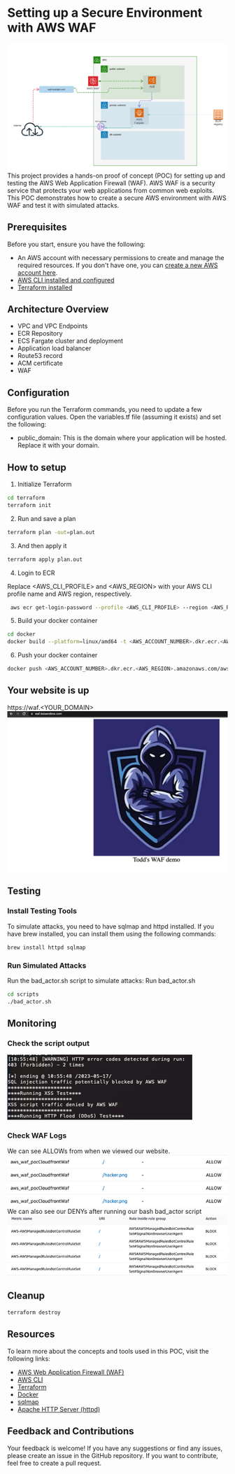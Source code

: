 # Setting up a Secure Environment with AWS WAF
![architecture.png](images%2Farchitecture.png)
This project provides a hands-on proof of concept (POC) for setting up and testing the AWS Web Application Firewall (WAF). AWS WAF is a security service that protects your web applications from common web exploits. This POC demonstrates how to create a secure AWS environment with AWS WAF and test it with simulated attacks.

## Prerequisites
Before you start, ensure you have the following:
* An AWS account with necessary permissions to create and manage the required resources. If you don't have one, you can [create a new AWS account here](https://aws.amazon.com/premiumsupport/knowledge-center/create-and-activate-aws-account/).
* [AWS CLI installed and configured](https://aws.amazon.com/cli/)
* [Terraform installed](https://learn.hashicorp.com/tutorials/terraform/install-cli)

## Architecture Overview
* VPC and VPC Endpoints
* ECR Repository
* ECS Fargate cluster and deployment
* Application load balancer
* Route53 record
* ACM certificate
* WAF

## Configuration
Before you run the Terraform commands, you need to update a few configuration values. Open the variables.tf file (assuming it exists) and set the following:
* public_domain: This is the domain where your application will be hosted. Replace it with your domain.

## How to setup
1. Initialize Terraform
```bash
cd terraform
terraform init
```
2. Run and save a plan
```bash
terraform plan -out=plan.out
```
3. And then apply it
```bash
terraform apply plan.out
```
4. Login to ECR

Replace <AWS_CLI_PROFILE> and <AWS_REGION> with your AWS CLI profile name and AWS region, respectively.
```bash
 aws ecr get-login-password --profile <AWS_CLI_PROFILE> --region <AWS_REGION> | docker login --username AWS --password-stdin <AWS_ACCOUNT_NUMBER>.dkr.ecr.<AWS_REGION>.amazonaws.com
```
5. Build your docker container
```bash
cd docker
docker build --platform=linux/amd64 -t <AWS_ACCOUNT_NUMBER>.dkr.ecr.<AWS_REGION>.amazonaws.com/aws_waf_poc:latest .
```
6. Push your docker container
```bash
docker push <AWS_ACCOUNT_NUMBER>.dkr.ecr.<AWS_REGION>.amazonaws.com/aws_waf_poc:latest
```
## Your website is up
https://waf.<YOUR_DOMAIN>
![website.png](images%2Fwebsite.png)
## Testing
### Install Testing Tools
To simulate attacks, you need to have sqlmap and httpd installed. If you have brew installed, you can install them using the following commands:
```bash
brew install httpd sqlmap 
```
### Run Simulated Attacks
Run the bad_actor.sh script to simulate attacks:
Run bad_actor.sh
```bash
cd scripts
./bad_actor.sh
```
## Monitoring
### Check the script output
![script_output.png](images%2Fscript_output.png)
### Check WAF Logs
We can see ALLOWs from when we viewed our website.
![allow.png](images%2Fallow.png)
We can also see our DENYs after running our bash bad_actor script
![deny.png](images%2Fdeny.png)
## Cleanup
```bash
terraform destroy
```
## Resources
To learn more about the concepts and tools used in this POC, visit the following links:
* [AWS Web Application Firewall (WAF)](https://aws.amazon.com/waf/)
* [AWS CLI](https://aws.amazon.com/cli/)
* [Terraform](https://www.terraform.io/)
* [Docker](https://www.docker.com/)
* [sqlmap](http://sqlmap.org/)
* [Apache HTTP Server (httpd)](https://httpd.apache.org/)

## Feedback and Contributions
Your feedback is welcome! If you have any suggestions or find any issues, please create an issue in the GitHub repository. If you want to contribute, feel free to create a pull request.